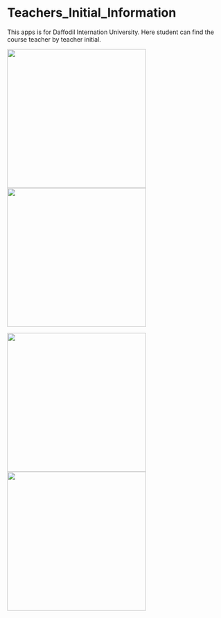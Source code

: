 # Teachers_Initial_Information
This apps is for Daffodil Internation University. Here student can find the course teacher by teacher initial.

<img height='320' weight='240' src="Screenshot_1564603782.png"/>  <img height='320' weight='240' src="Screenshot_1564603801.png"/>

<img height='320' weight='240' src="Screenshot_1564604912.png"/>  <img height='320' weight='240' src="Screenshot_1564603841.png"/>
